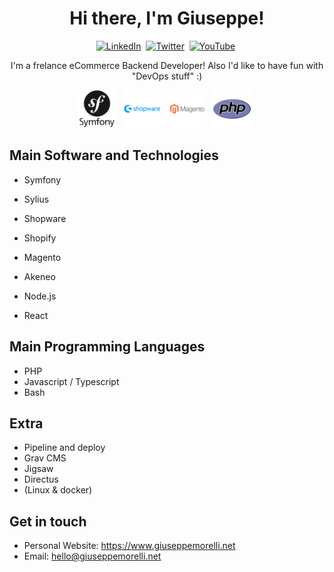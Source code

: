 <p>
  <h1 align="center">Hi there, I'm Giuseppe!</h1>
</p>
<p align="center">
<a href="https://www.linkedin.com/in/giuseppemorelli/"><img src="https://img.shields.io/badge/Linkedin-me?style=for-the-badge&color=0e76a8&logo=linkedin" alt="LinkedIn" /></a>&nbsp;
<a href="https://twitter.com/giuseppemorelli"><img src="https://img.shields.io/badge/Twitter-1DA1F2?style=for-the-badge&logo=twitter&logoColor=white" alt="Twitter" /></a>&nbsp;
<a href="https://www.youtube.com/c/GiuseppeMorelli"><img src="https://img.shields.io/badge/YouTube-me?style=for-the-badge&logo=youtube&color=FF0000" alt="YouTube" /></a>&nbsp;
</p>

<p align="center">
I'm a frelance eCommerce Backend Developer!  
Also I'd like to have fun with "DevOps stuff" :)
</p>

<div align="center">
  <img src="https://github.com/devicons/devicon/blob/master/icons/symfony/symfony-original-wordmark.svg" title="Symfony" alt="Symfony" width="60" height="60"/> &nbsp;
  <img src="https://github.com/devicons/devicon/blob/master/icons/shopware/shopware-original-wordmark.svg" title="Shopware" alt="Shopware" width="60" height="60"/> &nbsp;
  <img src="https://github.com/devicons/devicon/blob/master/icons/magento/magento-original-wordmark.svg" title="Magento" alt="Magento" width="60" height="60"/> &nbsp;
  <img src="https://github.com/devicons/devicon/blob/master/icons/php/php-original.svg" title="PHP" alt="PHP" width="60" height="60"/> &nbsp;
</div>

## Main Software and Technologies

- Symfony
- Sylius
- Shopware
- Shopify
- Magento
- Akeneo
  
- Node.js
- React

## Main Programming Languages
- PHP
- Javascript / Typescript
- Bash

## Extra

- Pipeline and deploy
- Grav CMS
- Jigsaw
- Directus
- (Linux & docker)

## Get in touch

- Personal Website: https://www.giuseppemorelli.net
- Email: hello@giuseppemorelli.net
